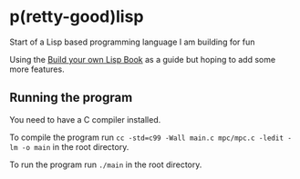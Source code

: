 # p(retty-good)lisp

Start of a Lisp based programming language I am building for fun

Using the [Build your own Lisp Book](http://www.buildyourownlisp.com/) as a guide but hoping to add some more features.

## Running the program

You need to have a C compiler installed.

To compile the program run `cc -std=c99 -Wall main.c mpc/mpc.c -ledit -lm -o main` in the root directory.

To run the program run `./main` in the root directory.
